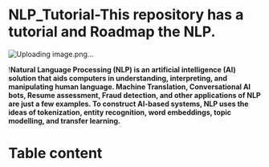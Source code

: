 # NLP_Tutorial-This repository has a tutorial and Roadmap the NLP.

![Uploading image.png…]()

!**Natural Language Processing (NLP) is an artificial intelligence (AI) solution that aids computers in understanding, interpreting, and manipulating human language. Machine Translation, Conversational AI bots, Resume assessment, Fraud detection, and other applications of NLP are just a few examples. To construct AI-based systems, NLP uses the ideas of tokenization, entity recognition, word embeddings, topic modelling, and transfer learning.**

# **Table content**

